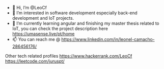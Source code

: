 - 👋 Hi, I’m @LeoCf
- 👀 I’m interested in software development especially back-end development and IoT projects.
- 🌱 I’m currently learning angular and finishing my master thesis related to IoT, you can check the project description here https://umasense.live/pt/home
- 📫 You can  reach me @ https://www.linkedin.com/in/leonel-camacho-286456176/

Other tech related profiles
https://www.hackerrank.com/LeoCf
https://leetcode.com/juruspt/

<!---
LeoCf/LeoCf is a ✨ special ✨ repository because its `README.md` (this file) appears on your GitHub profile.
You can click the Preview link to take a look at your changes.
--->
